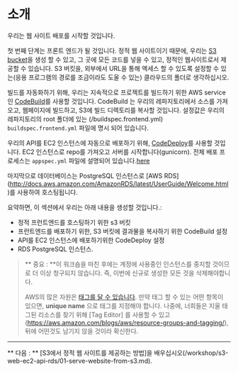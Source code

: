 # 소개

우리는 웹 사이트 배포를 시작할 것입니다.

첫 번째 단계는 프론트 엔드가 될 것입니다. 정적 웹 사이트이기 때문에, 우리는 [S3 bucket](http://docs.aws.amazon.com/AmazonS3/latest/dev/UsingBucket.html)을 생성 할 수 있고, 그 곳에 모든 코드를 넣을 수 있고, 정적인 웹사이트로서 제공할 수 있습니다. S3 버킷을, 외부에서 URL을 통해 액세스 할 수 있도록 설정할 수 있는(응용 프로그램의 경로를 조금이라도 도울 수 있는) 클라우드의 폴더로 생각하십시오.

빌드를 자동화하기 위해, 우리는 지속적으로 프로젝트를 빌드하기 위한 AWS service 인 [CodeBuild](https://aws.amazon.com/codebuild/)를 사용할 것입니다.
CodeBuild 는 우리의 레파지토리에서 소스를 가져오고, 웹페이지에 빌드하고, S3에 빌드 디렉토리를 복사할 것입니다. 설정값은 우리의 레파지토리의 root 폴더에 있는 (/buildspec.frontend.yml) `buildspec.frontend.yml` 파일에 명시 되어 있습니다.

우리의 API를 EC2 인스턴스에 자동으로 배포하기 위해, [CodeDeploy](http://docs.aws.amazon.com/codedeploy/latest/userguide/welcome.html)를 사용할 것입니다. EC2 인스턴스로 repo를 가져오고 서버를 시작합니다(gunicorn). 전체 배포 프로세스는 `appspec.yml` 파일에 설명되어 있습니다.[here](/appspec.yml)

마지막으로 데이터베이스는 PostgreSQL 인스턴스로 [AWS RDS] (http://docs.aws.amazon.com/AmazonRDS/latest/UserGuide/Welcome.html)를 사용하여 호스팅됩니다.

요약하면, 이 섹션에서 우리는 아래 내용을 생성할 것입니다.:

- 정적 프런트엔드를 호스팅하기 위한 s3 버킷
- 프런트엔드를 배포하기 위한, S3 버킷에 결과물을 복사하기 위한 CodeBuild 설정
- API를 EC2 인스턴스에 배포하기위한 CodeDeploy 설정
- RDS PostgreSQL 인스턴스.

> ** 중요 : **이 워크숍을 마친 후에는 계정에 사용중인 인스턴스를 중지할 것이므로 더 이상 청구되지 않습니다. 즉, 이번에 신규로 생성한 모든 것을 삭제해야합니다.
>
> AWS의 많은 자원은 [태그를 달 수 있습니다](https://aws.amazon.com/answers/account-management/aws-tagging-strategies/). 만약 태그 할 수 있는 어떤 항목이 있으면, **unique name** 으로 태그를 지정해야 합니다. 나중에, 너희들은 지울 태그된 리소스를 찾기 위해 [Tag Editor] 를 사용할 수 있고(https://aws.amazon.com/blogs/aws/resource-groups-and-tagging/), 뒤에 어떤것도 남기지 않을 것이라 확신한다.

---

** 다음 : ** [S3에서 정적 웹 사이트를 제공하는 방법]을 배우십시오(/workshop/s3-web-ec2-api-rds/01-serve-website-from-s3.md).
